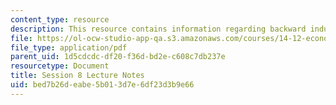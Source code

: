 ```yaml
---
content_type: resource
description: This resource contains information regarding backward induction.
file: https://ol-ocw-studio-app-qa.s3.amazonaws.com/courses/14-12-economic-applications-of-game-theory-fall-2012/bed7b26deabe5b013d7e6df23d3b9e66_MIT14_12F12_chapter8.pdf
file_type: application/pdf
parent_uid: 1d5cdcdc-df20-f36d-bd2e-c608c7db237e
resourcetype: Document
title: Session 8 Lecture Notes
uid: bed7b26d-eabe-5b01-3d7e-6df23d3b9e66
---
```

